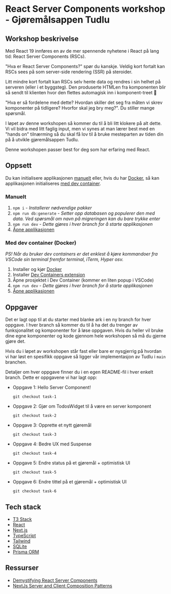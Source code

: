 # React Server Components workshop - Gjøremålsappen Tudlu

## Workshop beskrivelse

Med React 19 innføres en av de mer spennende nyhetene i React på lang tid: React Server Components (RSCs).

"Hva er React Server Components?" spør du kanskje. Veldig kort fortalt kan RSCs sees på som server-side rendering (SSR) på steroider.

Litt mindre kort fortalt kan RSCs selv hente data og rendres i sin helhet på serveren (eller i et byggsteg).
Den produserte HTMLen fra komponenten blir så sendt til klienten hvor den flettes automagisk inn i komponent-treet 🤯

"Hva er så fordelene med dette? Hvordan skiller det seg fra måten vi skrev komponenter på tidligere? Hvorfor skal jeg bry meg?". Du stiller mange spørsmål.

I løpet av denne workshopen så kommer du til å bli litt klokere på alt dette.
Vi vil bidra med litt faglig input, men vi synes at man lærer best med en "hands on" tilnærming så du skal få lov til å bruke mesteparten av tiden din på å utvikle gjøremålsappen Tudlu.

Denne workshopen passer best for deg som har erfaring med React.

## Oppsett

Du kan initialisere applikasjonen [manuelt](#manuelt) eller, hvis du har [Docker](https://www.docker.com/), så kan applikasjonen initialiseres [med dev container](#med-dev-container-docker).

### Manuelt

1. `npm i` - _Installerer nødvendige pakker_
2. `npm run db:generate` - _Setter opp databasen og populerer den med data. Ved spørsmål om navn på migreringen kan du bare trykke enter_
3. `npm run dev` - _Dette gjøres i hver branch for å starte applikasjonen_
4. [Åpne applikasjonen](http://localhost:3000)

### Med dev container (Docker)

_PS! Når du bruker dev containers er det enklest å kjøre kommandoer fra VSCode sin terminal fremfor terminal, iTerm, Hyper osv._

1. Installer og kjør [Docker](https://www.docker.com/products/docker-desktop/)
2. Installer [Dev Containers extension](https://marketplace.visualstudio.com/items?itemName=ms-vscode-remote.remote-containers)
3. Åpne prosjektet i Dev Container (kommer en liten popup i VSCode)
4. `npm run dev` - _Dette gjøres i hver branch for å starte applikasjonen_
5. [Åpne applikasjonen](http://localhost:3000)

## Oppgaver

Det er lagt opp til at du starter med blanke ark i en ny branch for hver oppgave. I hver branch så kommer du til å ha det du trenger av funksjonalitet og komponenter for å løse oppgaven. Hvis du heller vil bruke dine egne komponenter og kode gjennom hele workshopen så må du gjerne gjøre det.

Hvis du i løpet av workshopen står fast eller bare er nysgjerrig på hvordan vi har løst en spesifikk oppgave så ligger vår implementasjon av Tudlu i `main` branchen.

Detaljer om hver oppgave finner du i en egen README-fil i hver enkelt branch. Dette er oppgavene vi har lagt opp:

- Oppgave 1: Hello Server Component!

  `git checkout task-1`

- Oppgave 2: Gjør om TodosWidget til å være en server komponent

  `git checkout task-2`

- Oppgave 3: Opprette et nytt gjøremål

  `git checkout task-3`

- Oppgave 4: Bedre UX med Suspense

  `git checkout task-4`

- Oppgave 5: Endre status på et gjøremål + optimistisk UI

  `git checkout task-5`

- Oppgave 6: Endre tittel på et gjøremål + optimistisk UI

  `git checkout task-6`

## Tech stack

- [T3 Stack](https://create.t3.gg/)
- [React](https://react.dev/)
- [Next.js](https://nextjs.org/)
- [TypeScript](https://www.typescriptlang.org/)
- [Tailwind](https://tailwindcss.com/)
- [SQLite](https://www.sqlite.org/)
- [Prisma ORM](https://www.prisma.io/orm)

## Ressurser

- [Demystifying React Server Components](https://demystifying-rsc.vercel.app/)
- [NextJs Server and Client Composition Patterns](https://nextjs.org/docs/app/building-your-application/rendering/composition-patterns)
